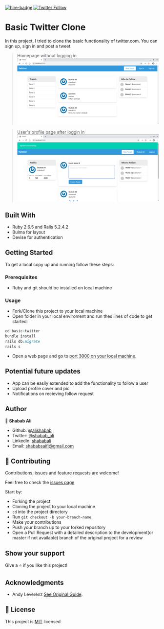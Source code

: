 [![hire-badge](https://img.shields.io/badge/Consult%20/%20Hire%20Shabab-Click%20to%20Contact-brightgreen)](mailto:shababsaifi@gmail.com) [![Twitter Follow](https://img.shields.io/twitter/follow/shabab_ali?label=Follow%20Shabab%20on%20Twitter&style=social)](https://twitter.com/shabab_ali)

# Basic Twitter Clone

In this project, I tried to clone the basic functionality of twitter.com. You can sign up, sign in and post a tweet.

>Homepage without logging in
![screenshot](screenshot_1.png)

>User's profile page after loggin in
![screenshot](screenshot_2.png)

## Built With

- Ruby 2.6.5 and Rails 5.2.4.2
- Bulma for layout
- Devise for authentication

## Getting Started

To get a local copy up and running follow these steps:

### Prerequisites

- Ruby and git should be installed on local machine

### Usage

- Fork/Clone this project to your local machine
- Open folder in your local enviroment and run thes lines of code to get started:

```Ruby
cd basic-twitter
bundle install
rails db:migrate
rails s
```

- Open a web page and go to [port 3000 on your local machine.](http://localhost:3000)

## Potential future updates
- App can be easily extended to add the functionality to follow a user
- Upload profile cover and pic
- Notifications on recieving follow request 

## Author

👤 **Shabab Ali**

- Github: [@alishabab](https://github.com/alishabab)
- Twitter: [@shabab_ali](https://twitter.com/shabab_ali)
- LinkedIn: [shababali](https://www.linkedin.com/in/shababali/)
- Email: [shababsaifi@gmail.com](mailto:shababsaifi@gmail.com)

## 🤝 Contributing

Contributions, issues and feature requests are welcome!

Feel free to check the [issues page](https://github.com/alishabab/basic-twitter/issues)

Start by:

- Forking the project
- Cloning the project to your local machine
- `cd` into the project directory
- Run `git checkout -b your-branch-name`
- Make your contributions
- Push your branch up to your forked repository
- Open a Pull Request with a detailed description to the development(or master if not available) branch of the original project for a review

## Show your support

Give a ⭐️ if you like this project!

## Acknowledgments

-  Andy Leverenz [See Original Guide](https://web-crunch.com/posts/lets-build-with-ruby-on-rails-a-twitter-clone).

## 📝 License

This project is [MIT](LICENSE.md) licensed
